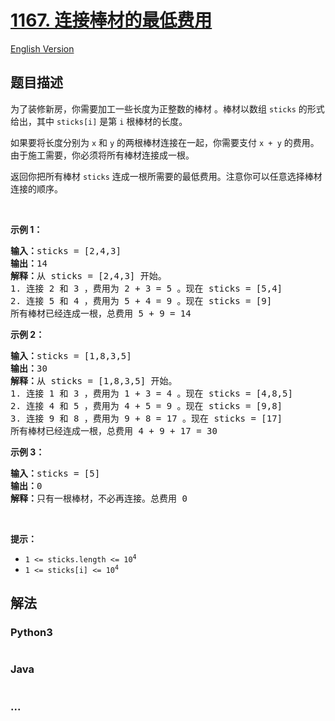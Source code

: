 # [1167. 连接棒材的最低费用](https://leetcode-cn.com/problems/minimum-cost-to-connect-sticks)

[English Version](/solution/1100-1199/1167.Minimum%20Cost%20to%20Connect%20Sticks/README_EN.md)

## 题目描述

<!-- 这里写题目描述 -->

<p>为了装修新房，你需要加工一些长度为正整数的棒材 。棒材以数组 <code>sticks</code> 的形式给出，其中 <code>sticks[i]</code> 是第 <code>i</code> 根棒材的长度。</p>

<p>如果要将长度分别为 <code>x</code> 和 <code>y</code> 的两根棒材连接在一起，你需要支付 <code>x + y</code> 的费用。 由于施工需要，你必须将所有棒材连接成一根。</p>

<p>返回你把所有棒材 <code>sticks</code> 连成一根所需要的最低费用。注意你可以任意选择棒材连接的顺序。</p>

<p> </p>

<p><strong>示例 1：</strong></p>

<pre>
<strong>输入：</strong>sticks = [2,4,3]
<strong>输出：</strong>14
<strong>解释：</strong>从 sticks = [2,4,3] 开始。
1. 连接 2 和 3 ，费用为 2 + 3 = 5 。现在 sticks = [5,4]
2. 连接 5 和 4 ，费用为 5 + 4 = 9 。现在 sticks = [9]
所有棒材已经连成一根，总费用 5 + 9 = 14
</pre>

<p><strong>示例 2：</strong></p>

<pre>
<strong>输入：</strong>sticks = [1,8,3,5]
<strong>输出：</strong>30
<strong>解释：</strong>从 sticks = [1,8,3,5] 开始。
1. 连接 1 和 3 ，费用为 1 + 3 = 4 。现在 sticks = [4,8,5]
2. 连接 4 和 5 ，费用为 4 + 5 = 9 。现在 sticks = [9,8]
3. 连接 9 和 8 ，费用为 9 + 8 = 17 。现在 sticks = [17]
所有棒材已经连成一根，总费用 4 + 9 + 17 = 30
</pre>

<p><strong>示例 3：</strong></p>

<pre>
<strong>输入：</strong>sticks = [5]
<strong>输出：</strong>0
<strong>解释：</strong>只有一根棒材，不必再连接。总费用 0
</pre>

<p> </p>

<p><strong>提示：</strong></p>

<ul>
	<li><code><span>1 <= sticks.length <= 10<sup>4</sup></span></code></li>
	<li><code><span>1 <= sticks[i] <= 10<sup>4</sup></span></code></li>
</ul>


## 解法

<!-- 这里可写通用的实现逻辑 -->

<!-- tabs:start -->

### **Python3**

<!-- 这里可写当前语言的特殊实现逻辑 -->

```python

```

### **Java**

<!-- 这里可写当前语言的特殊实现逻辑 -->

```java

```

### **...**

```

```

<!-- tabs:end -->
